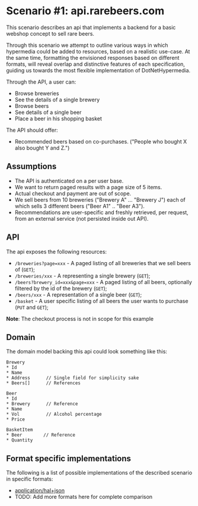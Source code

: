 # Scenario #1: api.rarebeers.com
This scenario describes an api that implements a backend for a basic webshop concept to sell rare beers. 

Through this scenario we attempt to outline various ways in which hypermedia could be added to resources, based on a realistic use-case. At the same time, formatting the envisioned responses based on different formats, will reveal overlap and distinctive features of each specification, guiding us towards the most flexible implementation of DotNetHypermedia.

Through the API, a user can:

* Browse breweries
* See the details of a single brewery
* Browse beers
* See details of a single beer
* Place a beer in his shopping basket

The API should offer:

* Recommended beers based on co-purchases. ("People who bought X also bought Y and Z.") 

## Assumptions
* The API is authenticated on a per user base.
* We want to return paged results with a page size of 5 items. 
* Actual checkout and payment are out of scope.
* We sell beers from 10 breweries ("Brewery A"  ... "Brewery J") each of which sells 3 different beers ("Beer A1" .. "Beer A3").
* Recommendations are user-specific and freshly retrieved, per request, from an external service (not persisted inside out API).

## API
The api exposes the following resources:

* `/breweries?page=xxx` - A paged listing of all breweries that we sell beers of (`GET`);
* `/breweries/xxx` - A representing a single brewery (`GET`);
* `/beers?brewery_id=xxx&page=xxx` - A paged listing of all beers, optionally filtered by the id of the brewery (`GET`);
* `/beers/xxx` - A representation of a single beer (`GET`);
* `/basket` - A user specific listing of all beers the user wants to purchase (`PUT` and `GET`);

**Note**: The checkout process is not in scope for this example

## Domain
The domain model backing this api could look something like this:

```
Brewery
* Id
* Name
* Address      // Single field for simplicity sake
* Beers[]      // References

Beer
* Id
* Brewery      // Reference
* Name
* Vol          // Alcohol percentage
* Price

BasketItem
* Beer        // Reference
* Quantity
```

## Format specific implementations
The following is a list of possible implementations of the described scenario in specific formats:

* [application/hal+json](scenario1-hal.md)
* TODO: Add more formats here for complete comparison